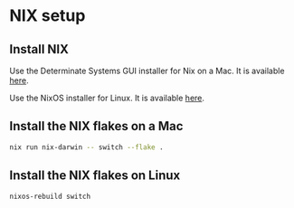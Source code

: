 # NIX setup

## Install NIX

Use the Determinate Systems GUI installer for Nix on a Mac. It is available [here](https://determinate.systems/posts/graphical-nix-installer/).

Use the NixOS installer for Linux. It is available [here](https://nixos.org/download.html).

## Install the NIX flakes on a Mac

```bash
nix run nix-darwin -- switch --flake .
```

## Install the NIX flakes on Linux

```bash
nixos-rebuild switch
```
